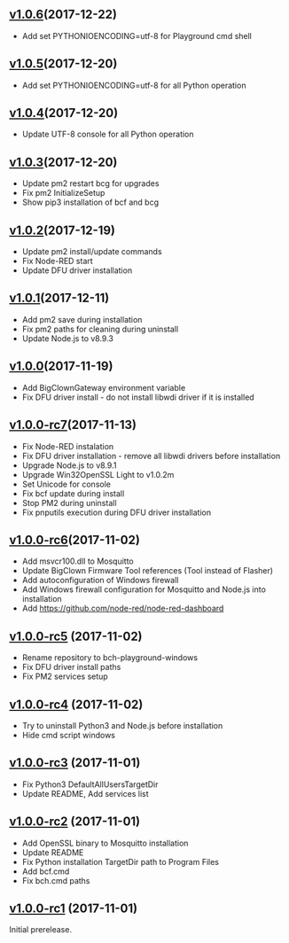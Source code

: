 ## [v1.0.6](https://github.com/bigclownlabs/bch-playground-windows/releases/tag/v1.0.6)(2017-12-22)

  * Add set PYTHONIOENCODING=utf-8 for Playground cmd shell

## [v1.0.5](https://github.com/bigclownlabs/bch-playground-windows/releases/tag/v1.0.5)(2017-12-20)

  * Add set PYTHONIOENCODING=utf-8 for all Python operation

## [v1.0.4](https://github.com/bigclownlabs/bch-playground-windows/releases/tag/v1.0.4)(2017-12-20)

  * Update UTF-8 console for all Python operation

## [v1.0.3](https://github.com/bigclownlabs/bch-playground-windows/releases/tag/v1.0.3)(2017-12-20)

  * Update pm2 restart bcg for upgrades
  * Fix pm2 InitializeSetup
  * Show pip3 installation of bcf and bcg

## [v1.0.2](https://github.com/bigclownlabs/bch-playground-windows/releases/tag/v1.0.2)(2017-12-19)

  * Update pm2 install/update commands
  * Fix Node-RED start
  * Update DFU driver installation

## [v1.0.1](https://github.com/bigclownlabs/bch-playground-windows/releases/tag/v1.0.1)(2017-12-11)

  * Add pm2 save during installation
  * Fix pm2 paths for cleaning during uninstall
  * Update Node.js to v8.9.3

## [v1.0.0](https://github.com/bigclownlabs/bch-playground-windows/releases/tag/v1.0.0)(2017-11-19)

  * Add BigClownGateway environment variable
  * Fix DFU driver install - do not install libwdi driver if it is installed

## [v1.0.0-rc7](https://github.com/bigclownlabs/bch-playground-windows/releases/tag/v1.0.0-rc7)(2017-11-13)

  * Fix Node-RED instalation
  * Fix DFU driver installation - remove all libwdi drivers before installation
  * Upgrade Node.js to v8.9.1
  * Upgrade Win32OpenSSL Light to v1.0.2m
  * Set Unicode for console
  * Fix bcf update during install
  * Stop PM2 during uninstall
  * Fix pnputils execution during DFU driver installation

## [v1.0.0-rc6](https://github.com/bigclownlabs/bch-playground-windows/releases/tag/v1.0.0-rc6)(2017-11-02)

  * Add msvcr100.dll to Mosquitto
  * Update BigClown Firmware Tool references (Tool instead of Flasher)
  * Add autoconfiguration of Windows firewall
  * Add Windows firewall configuration for Mosquitto and Node.js into installation
  * Add https://github.com/node-red/node-red-dashboard

## [v1.0.0-rc5](https://github.com/bigclownlabs/bch-playground-windows/releases/tag/v1.0.0-rc5) (2017-11-02)

  * Rename repository to bch-playground-windows
  * Fix DFU driver install paths
  * Fix PM2 services setup

## [v1.0.0-rc4](https://github.com/bigclownlabs/bch-hub-windows/releases/tag/v1.0.0-rc4) (2017-11-02)

 * Try to uninstall Python3 and Node.js before installation
 * Hide cmd script windows

## [v1.0.0-rc3](https://github.com/bigclownlabs/bch-hub-windows/releases/tag/v1.0.0-rc3) (2017-11-01)

 * Fix Python3 DefaultAllUsersTargetDir
 * Update README, Add services list

## [v1.0.0-rc2](https://github.com/bigclownlabs/bch-hub-windows/releases/tag/v1.0.0-rc2) (2017-11-01)

  * Add OpenSSL binary to Mosquitto installation
  * Update README
  * Fix Python installation TargetDir path to Program Files
  * Add bcf.cmd
  * Fix bch.cmd paths

## [v1.0.0-rc1](https://github.com/bigclownlabs/bch-hub-windows/releases/tag/v1.0.0-rc1) (2017-11-01)

Initial prerelease.
